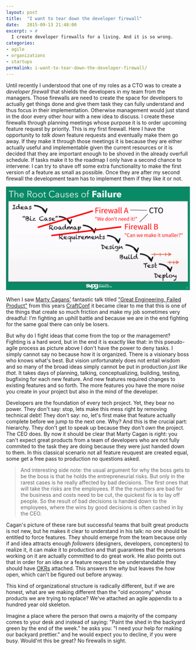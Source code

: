 ```yaml
---
layout: post
title:  "I want to tear down the developer firewall"
date:   2015-09-13 21:48:00
excerpt: > #
  I create developer firewalls for a living. And it is so wrong.
categories:
- agile
- organizations
- startups
permalink: i-want-to-tear-down-the-developer-firewall/
---
```


Until recently I understood that one of my roles as a CTO was to create a *developer firewall* that shields the 
developers in my team from the managers. Those firewalls are need to create the space for developers to actually 
get things done and give them task they can fully understand and thus focus in their implementation. Otherwise
management would just stand in the door every other hour with a new idea to discuss. I create these firewalls through
planning meetings whose purpose it is to order upcoming feature request by priority. This is my first firewall. Here
I have the opportunity to *talk down* feature requests and eventually make them go away. If they make it through those
meetings it is because they are either actually useful and implementable given the current resources or it is decided
that they are important enough to be shoved in the already overfull schedule. If tasks make it to the roadmap I only
have a second chance to intervene: I can try to shave off some extra functionality to make the first version of a
feature as small as possible. Once they are after my second firewall the development team has to implement them if they
like it or not.

![Pseudo-agile development process by Marty Cagan, my firewalls added](/assets/img/cto-firewall-cagan.png)

When I saw [Marty Cagans'](http://svpg.com/team/#marty) fantastic talk titled 
["Great Engineering, Failed Product"](http://www.ustream.tv/recorded/61491014) from this years
[CraftConf](http://craft-conf.com/2015) it became clear to me that this is one of the things that create so much
friction and make my job sometimes very dreadful: I'm fighting an uphill battle and because we are in the end fighting
for the same goal there can only be losers. 

But why do I fight ideas that come from the top or the management? Fighting is a hard word, but in the end it is exactly
like that: in this pseudo-agile process as picture above I don't have the power to deny tasks. I simply cannot say no
because how it is organized. There is a visionary boss who knows what's best. But vision unfortunately does not entail
wisdom and so many of the broad ideas simply cannot be put in production *just like that*. It takes days of planning,
talking, conceptualizing, building, testing, bugfixing for each new feature. And new features required changes to 
existing features and so forth. The more features you have the more *noise* you create in your project but also in 
the mind of the developer. 

Developers are the foundation of every tech project. Yet, they bear no power. They don't say: stop, lets make this mess
right by removing technical debt! They don't say: no, let's first make that feature actually complete before we jump
to the next one. Why? And this is the crucial part: hierarchy. They don't get to speak up because they don't *own*
the project. The CEO does. By now it should be clear that Marty Cagan is right: you can't expect great products from a 
team of developers who are not fully commited to the task they are doing because they were just handed down to them.
In this classical scenario not all feature reuquest are created equal, some get a free pass to production no questions
asked.
 
> And interesting side note: the usual argument for why the boss gets to be the boss is that he holds the 
> entrepreneurial risks. But only in the rarest cases is he really affected by bad decisions. The first ones that will
> take the risks are the employees. If the the numbers are bad for the business and costs need to be cut, the quickest
> fix is to lay off people. So the result of bad decisions is handed down to the employees, where the wins by good 
> decisions is often cashed in by the CEO.

Cagan's picture of these rare but successful teams that built great products is not new, but he makes it clear to 
understand in his talk: no one should be entitled to force features. They should emerge from the team because only if
and idea attracts enough *followers* (designers, developers, concepters) to realize it, it can make it to production
and that guarantees that the persons working on it are actually committed to do great work. He also points out that
in order for an idea or a feature request to be understandable they should have [OKRs](https://en.wikipedia.org/wiki/OKR)
attached. This answers the *why* but leaves the *how* open, which can't be figured out before anyway.

This kind of organizational structure is radically different, but if we are honest, what are we making different than
the "old economy" whose products we are trying to replace? We've attached an agile appendix to a hundred year old
skeleton.
 
Imagine a place where the person that owns a majority of the company comes to your desk and instead of saying: "Paint
the shed in the backyard green by the end of the week." he asks you: "I need your help for making our backyard prettier." 
and he would expect you to decline, if you were busy. Would'nt this be great? No firewalls in sight.
